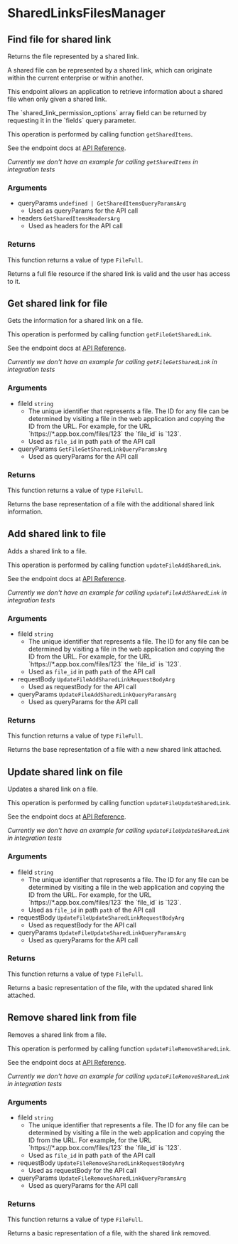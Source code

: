 # SharedLinksFilesManager

## Find file for shared link

Returns the file represented by a shared link.

A shared file can be represented by a shared link,
which can originate within the current enterprise or within another.

This endpoint allows an application to retrieve information about a
shared file when only given a shared link.

The &#x60;shared_link_permission_options&#x60; array field can be returned
by requesting it in the &#x60;fields&#x60; query parameter.

This operation is performed by calling function `getSharedItems`.

See the endpoint docs at
[API Reference](https://developer.box.com/reference/get-shared-items/).

*Currently we don't have an example for calling `getSharedItems` in integration tests*

### Arguments

- queryParams `undefined | GetSharedItemsQueryParamsArg`
  - Used as queryParams for the API call
- headers `GetSharedItemsHeadersArg`
  - Used as headers for the API call


### Returns

This function returns a value of type `FileFull`.

Returns a full file resource if the shared link is valid and
the user has access to it.


## Get shared link for file

Gets the information for a shared link on a file.

This operation is performed by calling function `getFileGetSharedLink`.

See the endpoint docs at
[API Reference](https://developer.box.com/reference/get-files-id-get-shared-link/).

*Currently we don't have an example for calling `getFileGetSharedLink` in integration tests*

### Arguments

- fileId `string`
  - The unique identifier that represents a file.  The ID for any file can be determined by visiting a file in the web application and copying the ID from the URL. For example, for the URL &#x60;https://*.app.box.com/files/123&#x60; the &#x60;file_id&#x60; is &#x60;123&#x60;.
  - Used as `file_id` in path `path` of the API call
- queryParams `GetFileGetSharedLinkQueryParamsArg`
  - Used as queryParams for the API call


### Returns

This function returns a value of type `FileFull`.

Returns the base representation of a file with the
additional shared link information.


## Add shared link to file

Adds a shared link to a file.

This operation is performed by calling function `updateFileAddSharedLink`.

See the endpoint docs at
[API Reference](https://developer.box.com/reference/put-files-id-add-shared-link/).

*Currently we don't have an example for calling `updateFileAddSharedLink` in integration tests*

### Arguments

- fileId `string`
  - The unique identifier that represents a file.  The ID for any file can be determined by visiting a file in the web application and copying the ID from the URL. For example, for the URL &#x60;https://*.app.box.com/files/123&#x60; the &#x60;file_id&#x60; is &#x60;123&#x60;.
  - Used as `file_id` in path `path` of the API call
- requestBody `UpdateFileAddSharedLinkRequestBodyArg`
  - Used as requestBody for the API call
- queryParams `UpdateFileAddSharedLinkQueryParamsArg`
  - Used as queryParams for the API call


### Returns

This function returns a value of type `FileFull`.

Returns the base representation of a file with a new shared
link attached.


## Update shared link on file

Updates a shared link on a file.

This operation is performed by calling function `updateFileUpdateSharedLink`.

See the endpoint docs at
[API Reference](https://developer.box.com/reference/put-files-id-update-shared-link/).

*Currently we don't have an example for calling `updateFileUpdateSharedLink` in integration tests*

### Arguments

- fileId `string`
  - The unique identifier that represents a file.  The ID for any file can be determined by visiting a file in the web application and copying the ID from the URL. For example, for the URL &#x60;https://*.app.box.com/files/123&#x60; the &#x60;file_id&#x60; is &#x60;123&#x60;.
  - Used as `file_id` in path `path` of the API call
- requestBody `UpdateFileUpdateSharedLinkRequestBodyArg`
  - Used as requestBody for the API call
- queryParams `UpdateFileUpdateSharedLinkQueryParamsArg`
  - Used as queryParams for the API call


### Returns

This function returns a value of type `FileFull`.

Returns a basic representation of the file, with the updated shared
link attached.


## Remove shared link from file

Removes a shared link from a file.

This operation is performed by calling function `updateFileRemoveSharedLink`.

See the endpoint docs at
[API Reference](https://developer.box.com/reference/put-files-id-remove-shared-link/).

*Currently we don't have an example for calling `updateFileRemoveSharedLink` in integration tests*

### Arguments

- fileId `string`
  - The unique identifier that represents a file.  The ID for any file can be determined by visiting a file in the web application and copying the ID from the URL. For example, for the URL &#x60;https://*.app.box.com/files/123&#x60; the &#x60;file_id&#x60; is &#x60;123&#x60;.
  - Used as `file_id` in path `path` of the API call
- requestBody `UpdateFileRemoveSharedLinkRequestBodyArg`
  - Used as requestBody for the API call
- queryParams `UpdateFileRemoveSharedLinkQueryParamsArg`
  - Used as queryParams for the API call


### Returns

This function returns a value of type `FileFull`.

Returns a basic representation of a file, with the shared link removed.


